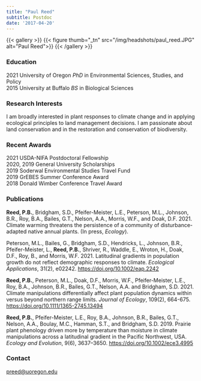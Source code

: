 ```yaml
---
title: "Paul Reed"
subtitle: Postdoc 
date: '2017-04-20'
---
```


{{< gallery >}}
  {{< figure thumb="_tn" src="/img/headshots/paul_reed.JPG" alt="Paul Reed">}}
{{< /gallery >}} 

<!--more-->
### Education
2021 University of Oregon _PhD_ in Environmental Sciences, Studies, and Policy  
2015 University at Buffalo _BS_ in Biological Sciences  

### Research Interests
I am broadly interested in plant responses to climate change and in applying ecological principles to land management decisions. I am passionate about land conservation and in the restoration and conservation of biodiversity. 

### Recent Awards
2021 USDA-NIFA Postdoctoral Fellowship  
2020, 2019 General University Scholarships  
2019 Soderwal Environmental Studies Travel Fund  
2019 GrEBES Summer Conference Award  
2018 Donald Wimber Conference Travel Award  

### Publications
**Reed, P.B.**, Bridgham, S.D., Pfeifer-Meister, L.E., Peterson, M.L., Johnson, B.R., Roy, B.A., Bailes, G.T., Nelson, A.A., Morris, W.F., and Doak, D.F. 2021. Climate warming threatens the persistence of a community of disturbance-adapted native annual plants. (In press, *Ecology*).

Peterson, M.L., Bailes, G., Bridgham, S.D., Hendricks, L., Johnson, B.R., Pfeifer-Meister, L., **Reed, P.B.**, Shriver, R., Waddle, E., Wroton, H., Doak, D.F., Roy, B., and Morris, W.F. 2021. Latitudinal gradients in population growth do not reflect demographic responses to climate. *Ecological Applications*, 31(2), e02242. https://doi.org/10.1002/eap.2242

**Reed, P.B.**, Peterson, M.L., Doak, D.F., Morris, W.F., Pfeifer-Meister, L.E., Roy, B.A., Johnson, B.R., Bailes, G.T., Nelson, A.A. and Bridgham, S.D. 2021. Climate manipulations differentially affect plant population dynamics within versus beyond northern range limits. *Journal of Ecology*, 109(2), 664-675. https://doi.org/10.1111/1365-2745.13494

**Reed, P.B.**, Pfeifer-Meister, L.E., Roy, B.A., Johnson, B.R., Bailes, G.T., Nelson, A.A., Boulay, M.C., Hamman, S.T., and Bridgham, S.D. 2019. Prairie plant phenology driven more by temperature than moisture in climate manipulations across a latitudinal gradient in the Pacific Northwest, USA. *Ecology and Evolution*, 9(6), 3637–3650. https://doi.org/10.1002/ece3.4995

### Contact
preed@uoregon.edu
